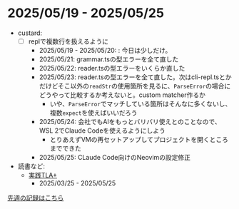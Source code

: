 # 2025/05/19 - 2025/05/25

- custard:
    - [ ] replで複数行を扱えるように
        - 2025/05/19 - 2025/05/20: : 今日は少しだけ。
        - 2025/05/21: grammar.tsの型エラーを全て直した
        - 2025/05/22: reader.tsの型エラーをいくらか直した
        - 2025/05/23: reader.tsの型エラーを全て直した。次はcli-repl.tsとかだけどそこ以外の`readStr`の使用箇所を見るに、`ParseError`の場合にどうやって比較するか考えないと。custom matcher作るか
            - いや、`ParseError`でマッチしている箇所はそんなに多くないし、複数`expect`を使えばいいだろう
        - 2025/05/24: 会社でもAIをもっとバリバリ使えとのことなので、WSL 2でClaude Codeを使えるようにしよう
            - とりあえずVMの再セットアップしてプロジェクトを開くところまでできた
        - 2025/05/25: CLaude Code向けのNeovimの設定修正
- 読書など:
    - [実践TLA+](https://www.shoeisha.co.jp/book/detail/9784798169163)
        - 2025/03/25 - 2025/05/25

[先週の記録はこちら](https://github.com/igrep/daily-commits/blob/cbe3816aea27e5b6e9e2559823966ad0d874c674/yesterday.md)
